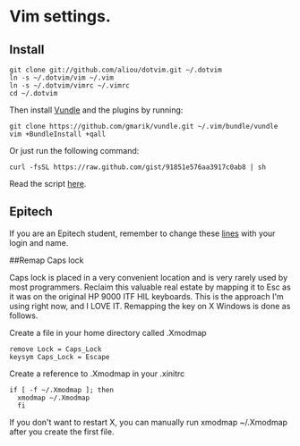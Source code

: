 # Vim settings.

## Install
    
    git clone git://github.com/aliou/dotvim.git ~/.dotvim
    ln -s ~/.dotvim/vim ~/.vim
    ln -s ~/.dotvim/vimrc ~/.vimrc
    cd ~/.dotvim

Then install [Vundle][l2] and the plugins by running:

    git clone https://github.com/gmarik/vundle.git ~/.vim/bundle/vundle
    vim +BundleInstall +qall

Or just run the following command:
    
    curl -fsSL https://raw.github.com/gist/91851e576aa3917c0ab8 | sh

Read the script [here](https://gist.github.com/aliou/91851e576aa3917c0ab8).

## Epitech

If you are an Epitech student, remember to change these [lines][l1] with your login
and name.

[l1]: https://github.com/aliou/dotvim/blob/master/vim/plugin/epitech/header.vim#L17-18
[l2]: https://github.com/gmarik/vundle
[l3]: https://gist.github.com/aliou/91851e576aa3917c0ab8


##Remap Caps lock

Caps lock is placed in a very convenient location and is very rarely used by
most programmers. Reclaim this valuable real estate by mapping it to Esc as it
was on the original HP 9000 ITF HIL keyboards. This is the approach I'm using
right now, and I LOVE IT. Remapping the key on X Windows is done as follows.

Create a file in your home directory called .Xmodmap

	remove Lock = Caps_Lock
	keysym Caps_Lock = Escape

Create a reference to .Xmodmap in your .xinitrc

	if [ -f ~/.Xmodmap ]; then
	  xmodmap ~/.Xmodmap
	  fi
If you don't want to restart X, you can manually run xmodmap ~/.Xmodmap after
you create the first file.
